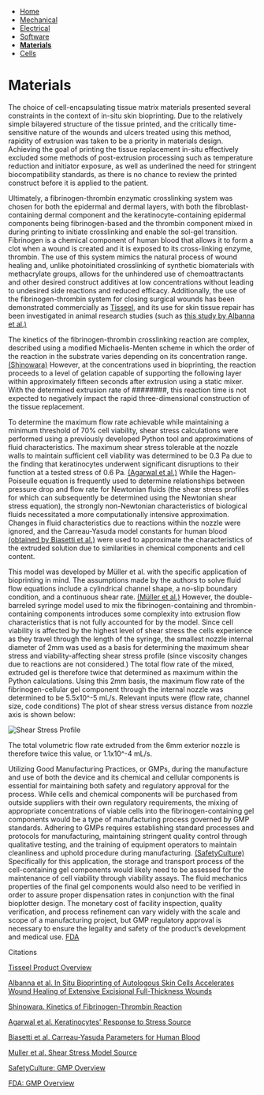 - [Home](/Biofabrication-Design-Project/index)
- [Mechanical](/Biofabrication-Design-Project/Mechanical)
- [Electrical](/Biofabrication-Design-Project/Electrical)
- [Software](/Biofabrication-Design-Project/Software)
- **[Materials](/Biofabrication-Design-Project/Materials)**
- [Cells](/Biofabrication-Design-Project/Cells)

# Materials

The choice of cell-encapsulating tissue matrix materials presented several constraints in the context of in-situ skin bioprinting. Due to the relatively simple bilayered structure of the tissue printed, and the critically time-sensitive nature of the wounds and ulcers treated using this method, rapidity of extrusion was taken to be a priority in materials design. Achieving the goal of printing the tissue replacement in-situ effectively excluded some methods of post-extrusion processing such as temperature reduction and initiator exposure, as well as underlined the need for stringent biocompatibility standards, as there is no chance to review the printed construct before it is applied to the patient.


Ultimately, a fibrinogen-thrombin enzymatic crosslinking system was chosen for both the epidermal and dermal layers, with both the fibroblast-containing dermal component and the keratinocyte-containing epidermal components being fibrinogen-based and the thrombin component mixed in during printing to initiate crosslinking and enable the sol-gel transition. Fibrinogen is a chemical component of human blood that allows it to form a clot when a wound is created and it is exposed to its cross-linking enzyme, thrombin. The use of this system mimics the natural process of wound healing and, unlike photoinitiated crosslinking of synthetic biomaterials with methacrylate groups, allows for the unhindered use of chemoattractants and other desired construct additives at low concentrations without leading to undesired side reactions and reduced efficacy. Additionally, the use of the fibrinogen-thrombin system for closing surgical wounds has been demonstrated commercially as [Tisseel](https://advancedsurgery.baxter.com/products/tisseel#:~:text=Mechanism%20of%20Action.%20Upon%20mixing%20Sealer%20Protein%20%28Human%29,has%20all%20relevant%20components%20to%20form%20a%20clot.), and its use for skin tissue repair has been investigated in animal research studies (such as [this study by Albanna et al.)](https://pubmed.ncbi.nlm.nih.gov/30755653/)


The kinetics of the fibrinogen-thrombin crosslinking reaction are complex, described using a modified Michaelis-Menten scheme in which the order of the reaction in the substrate varies depending on its concentration range. [(Shinowara)](https://www.sciencedirect.com/science/article/pii/S0926659366800759) However, at the concentrations used in bioprinting, the reaction proceeds to a level of gelation capable of supporting the following layer within approximately fifteen seconds after extrusion using a static mixer. With the determined extrusion rate of ########, this reaction time is not expected to negatively impact the rapid three-dimensional construction of the tissue replacement.


To determine the maximum flow rate achievable while maintaining a minimum threshold of 70% cell viability, shear stress calculations were performed using a previously developed Python tool and approximations of fluid characteristics. The maximum shear stress tolerable at the nozzle walls to maintain sufficient cell viability was determined to be 0.3 Pa due to the finding that keratinocytes underwent significant disruptions to their function at a tested stress of 0.6 Pa. [(Agarwal et al.)](https://pubmed.ncbi.nlm.nih.gov/30969461/) While the Hagen-Poiseulle equation is frequently used to determine relationships between pressure drop and flow rate for Newtonian fluids (the shear stress profiles for which can subsequently be determined using the Newtonian shear stress equation), the strongly non-Newtonian characteristics of biological fluids necessitated a more computationally intensive approximation. Changes in fluid characteristics due to reactions within the nozzle were ignored, and the Carreau-Yasuda model constants for human blood [(obtained by Biasetti et al.)](https://www.ncbi.nlm.nih.gov/pmc/articles/PMC3163425/) were used to approximate the characteristics of the extruded solution due to similarities in chemical components and cell content. 


This model was developed by Müller et al. with the specific application of bioprinting in mind. The assumptions made by the authors to solve fluid flow equations include a cylindrical channel shape, a no-slip boundary condition, and a continuous shear rate. [(Müller et al.)](https://journals-plos-org.proxy.library.vanderbilt.edu/plosone/article?id=10.1371/journal.pone.0236371) However, the double-barreled syringe model used to mix the fibrinogen-containing and thrombin-containing components introduces some complexity into extrusion flow characteristics that is not fully accounted for by the model. Since cell viability is affected by the highest level of shear stress the cells experience as they travel through the length of the syringe, the smallest nozzle internal diameter of 2mm was used as a basis for determining the maximum shear stress and viability-affecting shear stress profile (since viscosity changes due to reactions are not considered.) The total flow rate of the mixed, extruded gel is therefore twice that determined as maximum within the Python calculations. Using this 2mm basis, the maximum flow rate of the fibrinogen-cellular gel component through the internal nozzle was determined to be 5.5x10^-5 mL/s. Relevant inputs were (flow rate, channel size, code conditions) The plot of shear stress versus distance from nozzle axis is shown below:


![Shear Stress Profile](Biofabrication-Design-Project/shear-stress-profile-s21.png)


The total volumetric flow rate extruded from the 6mm exterior nozzle is therefore twice this value, or 1.1x10^-4 mL/s.


Utilizing Good Manufacturing Practices, or GMPs, during the manufacture and use of both the device and its chemical and cellular components is essential for maintaining both safety and regulatory approval for the process. While cells and chemical components will be purchased from outside suppliers with their own regulatory requirements, the mixing of appropriate concentrations of viable cells into the fibrinogen-containing gel components would be a type of manufacturing process governed by GMP standards. Adhering to GMPs requires establishing standard processes and protocols for manufacturing, maintaining stringent quality control through qualitative testing, and the training of equipment operators to maintain cleanliness and uphold procedure during manufacturing. [(SafetyCulture)](https://safetyculture.com/topics/gmp/) Specifically for this application, the storage and transport process of the cell-containing gel components would likely need to be assessed for the maintenance of cell viability through viability assays. The fluid mechanics properties of the final gel components would also need to be verified in order to assure proper dispensation rates in conjunction with the final bioplotter design. The monetary cost of facility inspection, quality verification, and process refinement can vary widely with the scale and scope of a manufacturing project, but GMP regulatory approval is necessary to ensure the legality and safety of the product’s development and medical use. [FDA](https://www.fda.gov/drugs/pharmaceutical-quality-resources/facts-about-current-good-manufacturing-practices-cgmps)



Citations

[Tisseel Product Overview](https://advancedsurgery.baxter.com/products/tisseel#:~:text=Mechanism%20of%20Action.%20Upon%20mixing%20Sealer%20Protein%20%28Human%29,has%20all%20relevant%20components%20to%20form%20a%20clot.)


[Albanna et al. In Situ Bioprinting of Autologous Skin Cells Accelerates Wound Healing of Extensive Excisional Full-Thickness Wounds](https://pubmed.ncbi.nlm.nih.gov/30755653/)


[Shinowara. Kinetics of Fibrinogen-Thrombin Reaction](https://www.sciencedirect.com/science/article/pii/S0926659366800759)


[Agarwal et al. Keratinocytes' Response to Stress Source](https://pubmed.ncbi.nlm.nih.gov/30969461/)


[Biasetti et al. Carreau-Yasuda Parameters for Human Blood](https://www.ncbi.nlm.nih.gov/pmc/articles/PMC3163425/)


[Muller et al. Shear Stress Model Source](https://journals-plos-org.proxy.library.vanderbilt.edu/plosone/article?id=10.1371/journal.pone.0236371)


[SafetyCulture: GMP Overview](https://safetyculture.com/topics/gmp/)


[FDA: GMP Overview](https://www.fda.gov/drugs/pharmaceutical-quality-resources/facts-about-current-good-manufacturing-practices-cgmps)
